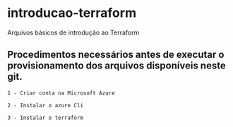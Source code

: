 # introducao-terraform
Arquivos básicos de introdução ao Terraform

## Procedimentos necessários antes de executar o provisionamento dos arquivos disponíveis neste git.

```
1 - Criar conta na Microsoft Azure
```

```
2 - Instalar o azure Cli 
```

```
3 - Instalar o terraform 
```


